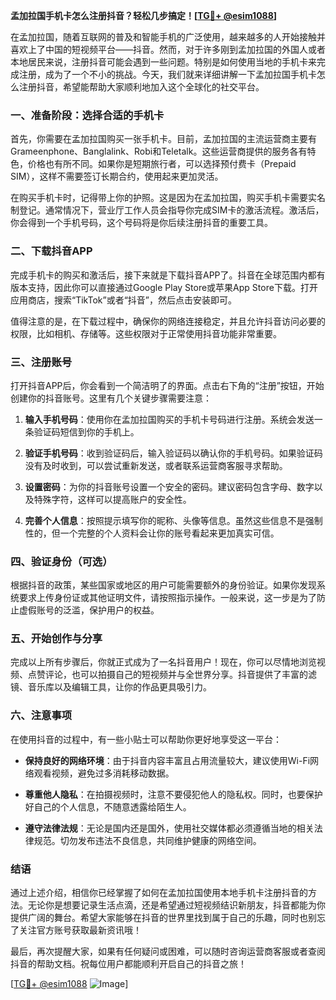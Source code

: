 **孟加拉国手机卡怎么注册抖音？轻松几步搞定！[[TG💪+ @esim1088](https://t.me/s/esim1088)]**

在孟加拉国，随着互联网的普及和智能手机的广泛使用，越来越多的人开始接触并喜欢上了中国的短视频平台——抖音。然而，对于许多刚到孟加拉国的外国人或者本地居民来说，注册抖音可能会遇到一些问题。特别是如何使用当地的手机卡来完成注册，成为了一个不小的挑战。今天，我们就来详细讲解一下孟加拉国手机卡怎么注册抖音，希望能帮助大家顺利地加入这个全球化的社交平台。

### 一、准备阶段：选择合适的手机卡

首先，你需要在孟加拉国购买一张手机卡。目前，孟加拉国的主流运营商主要有Grameenphone、Banglalink、Robi和Teletalk。这些运营商提供的服务各有特色，价格也有所不同。如果你是短期旅行者，可以选择预付费卡（Prepaid SIM），这样不需要签订长期合约，使用起来更加灵活。

在购买手机卡时，记得带上你的护照。这是因为在孟加拉国，购买手机卡需要实名制登记。通常情况下，营业厅工作人员会指导你完成SIM卡的激活流程。激活后，你会得到一个手机号码，这个号码将是你后续注册抖音的重要工具。

### 二、下载抖音APP

完成手机卡的购买和激活后，接下来就是下载抖音APP了。抖音在全球范围内都有版本支持，因此你可以直接通过Google Play Store或苹果App Store下载。打开应用商店，搜索“TikTok”或者“抖音”，然后点击安装即可。

值得注意的是，在下载过程中，确保你的网络连接稳定，并且允许抖音访问必要的权限，比如相机、存储等。这些权限对于正常使用抖音功能非常重要。

### 三、注册账号

打开抖音APP后，你会看到一个简洁明了的界面。点击右下角的“注册”按钮，开始创建你的抖音账号。这里有几个关键步骤需要注意：

1. **输入手机号码**：使用你在孟加拉国购买的手机卡号码进行注册。系统会发送一条验证码短信到你的手机上。
   
2. **验证手机号码**：收到验证码后，输入验证码以确认你的手机号码。如果验证码没有及时收到，可以尝试重新发送，或者联系运营商客服寻求帮助。

3. **设置密码**：为你的抖音账号设置一个安全的密码。建议密码包含字母、数字以及特殊字符，这样可以提高账户的安全性。

4. **完善个人信息**：按照提示填写你的昵称、头像等信息。虽然这些信息不是强制性的，但一个完整的个人资料会让你的账号看起来更加真实可信。

### 四、验证身份（可选）

根据抖音的政策，某些国家或地区的用户可能需要额外的身份验证。如果你发现系统要求上传身份证或其他证明文件，请按照指示操作。一般来说，这一步是为了防止虚假账号的泛滥，保护用户的权益。

### 五、开始创作与分享

完成以上所有步骤后，你就正式成为了一名抖音用户！现在，你可以尽情地浏览视频、点赞评论，也可以拍摄自己的短视频并与全世界分享。抖音提供了丰富的滤镜、音乐库以及编辑工具，让你的作品更具吸引力。

### 六、注意事项

在使用抖音的过程中，有一些小贴士可以帮助你更好地享受这一平台：

- **保持良好的网络环境**：由于抖音内容丰富且占用流量较大，建议使用Wi-Fi网络观看视频，避免过多消耗移动数据。
  
- **尊重他人隐私**：在拍摄视频时，注意不要侵犯他人的隐私权。同时，也要保护好自己的个人信息，不随意透露给陌生人。

- **遵守法律法规**：无论是国内还是国外，使用社交媒体都必须遵循当地的相关法律规范。切勿发布违法不良信息，共同维护健康的网络空间。

### 结语

通过上述介绍，相信你已经掌握了如何在孟加拉国使用本地手机卡注册抖音的方法。无论你是想要记录生活点滴，还是希望通过短视频结识新朋友，抖音都能为你提供广阔的舞台。希望大家能够在抖音的世界里找到属于自己的乐趣，同时也别忘了关注官方账号获取最新资讯哦！

最后，再次提醒大家，如果有任何疑问或困难，可以随时咨询运营商客服或者查阅抖音的帮助文档。祝每位用户都能顺利开启自己的抖音之旅！

[[TG💪+ @esim1088](https://t.me/s/esim1088) ![Image](https://i.postimg.cc/4NQfJmqS/Snipaste-2025-05-13-00-14-12.png)]